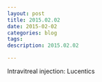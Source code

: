 ```yaml
---
layout: post
title: 2015.02.02
date: 2015-02-02
categories: blog
tags:
description: 2015.02.02

---
```


Intravitreal injection: Lucentics